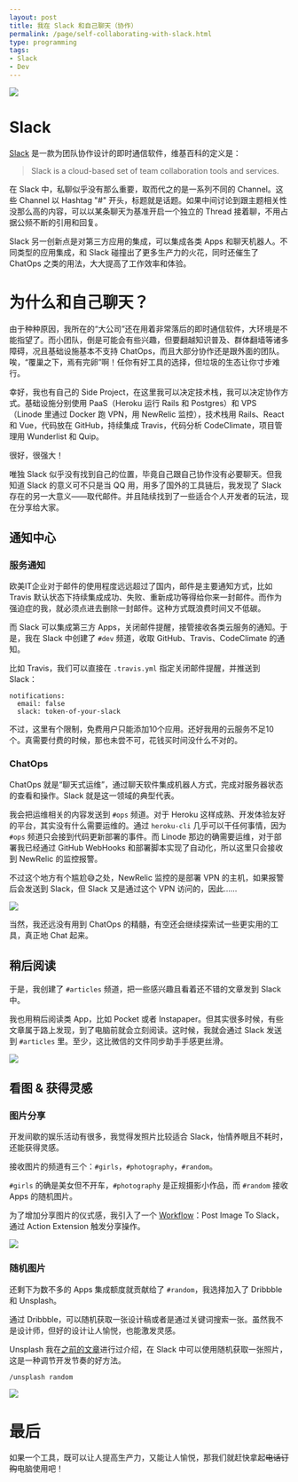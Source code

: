 ```yaml
---
layout: post
title: 我在 Slack 和自己聊天（协作）
permalink: /page/self-collaborating-with-slack.html
type: programming
tags:
- Slack
- Dev
---
```


![](/image/slack-logo.jpg)

# Slack

[Slack](https://slack.com/) 是一款为团队协作设计的即时通信软件，维基百科的定义是：

> Slack is a cloud-based set of team collaboration tools and services.

在 Slack 中，私聊似乎没有那么重要，取而代之的是一系列不同的 Channel。这些 Channel 以 Hashtag "#" 开头，标题就是话题。如果中间讨论到跟主题相关性没那么高的内容，可以以某条聊天为基准开启一个独立的 Thread 接着聊，不用占据公频不断的引用和回复。

Slack 另一创新点是对第三方应用的集成，可以集成各类 Apps 和聊天机器人。不同类型的应用集成，和 Slack 碰撞出了更多生产力的火花，同时还催生了 ChatOps 之类的用法，大大提高了工作效率和体验。

# 为什么和自己聊天？

由于种种原因，我所在的“大公司”还在用着非常落后的即时通信软件，大环境是不能指望了。而小团队，倒是可能会有些兴趣，但要翻越知识普及、群体翻墙等诸多障碍，况且基础设施基本不支持 ChatOps，而且大部分协作还是跟外面的团队。唉，“覆巢之下，焉有完卵”啊！任你有好工具的选择，但垃圾的生态让你寸步难行。

幸好，我也有自己的 Side Project，在这里我可以决定技术栈，我可以决定协作方式。基础设施分别使用 PaaS（Heroku 运行 Rails 和 Postgres）和 VPS（Linode 里通过 Docker 跑 VPN，用 NewRelic 监控），技术栈用 Rails、React 和 Vue，代码放在 GitHub，持续集成 Travis，代码分析 CodeClimate，项目管理用 Wunderlist 和 Quip。

很好，很强大！

唯独 Slack 似乎没有找到自己的位置，毕竟自己跟自己协作没有必要聊天。但我知道 Slack 的意义可不只是当 QQ 用，用多了国外的工具链后，我发现了 Slack 存在的另一大意义——取代邮件。并且陆续找到了一些适合个人开发者的玩法，现在分享给大家。

## 通知中心

### 服务通知

欧美IT企业对于邮件的使用程度远远超过了国内，邮件是主要通知方式，比如 Travis 默认状态下持续集成成功、失败、重新成功等得给你来一封邮件。而作为强迫症的我，就必须点进去删除一封邮件。这种方式既浪费时间又不低碳。

而 Slack 可以集成第三方 Apps，关闭邮件提醒，接管接收各类云服务的通知。于是，我在 Slack 中创建了 `#dev` 频道，收取 GitHub、Travis、CodeClimate 的通知。

比如 Travis，我们可以直接在 `.travis.yml` 指定关闭邮件提醒，并推送到 Slack：

```
notifications:
  email: false
  slack: token-of-your-slack
```

不过，这里有个限制，免费用户只能添加10个应用。还好我用的云服务不足10个。真需要付费的时候，那也未尝不可，花钱买时间没什么不对的。

### ChatOps

ChatOps 就是“聊天式运维”，通过聊天软件集成机器人方式，完成对服务器状态的查看和操作。Slack 就是这一领域的典型代表。

我会把运维相关的内容发送到 `#ops` 频道。对于 Heroku 这样成熟、开发体验友好的平台，其实没有什么需要运维的。通过 `heroku-cli` 几乎可以干任何事情，因为 `#ops` 频道只会接到代码更新部署的事件。而 Linode 那边的确需要运维，对于部署我已经通过 GitHub WebHooks 和部署脚本实现了自动化，所以这里只会接收到 NewRelic 的监控报警。

不过这个地方有个尴尬😅之处，NewRelic 监控的是部署 VPN 的主机，如果报警后会发送到 Slack，但 Slack 又是通过这个 VPN 访问的，因此……

![](/image/slack-ops-msg.jpg)

当然，我还远没有用到 ChatOps 的精髓，有空还会继续探索试一些更实用的工具，真正地 Chat 起来。

## 稍后阅读

于是，我创建了 `#articles` 频道，把一些感兴趣且看着还不错的文章发到 Slack 中。

我也用稍后阅读类 App，比如 Pocket 或者 Instapaper。但其实很多时候，有些文章属于路上发现，到了电脑前就会立刻阅读。这时候，我就会通过 Slack 发送到 `#articles` 里。至少，这比微信的文件同步助手手感更丝滑。

![](/image/slack-share-article.jpg)

## 看图 & 获得灵感

### 图片分享

开发间歇的娱乐活动有很多，我觉得发照片比较适合 Slack，怡情养眼且不耗时，还能获得灵感。

接收图片的频道有三个：`#girls`，`#photography`，`#random`。

`#girls` 的确是美女但不开车，`#photography` 是正规摄影小作品，而 `#random` 接收 Apps 的随机图片。

为了增加分享图片的仪式感，我引入了一个 [Workflow](https://workflow.is/)：Post Image To Slack，通过 Action Extension 触发分享操作。

![](/image/slack-post-image-workflow.jpg)

### 随机图片

还剩下为数不多的 Apps 集成额度就贡献给了 `#random`，我选择加入了 Dribbble 和 Unsplash。

通过 Dribbble，可以随机获取一张设计稿或者是通过关键词搜索一张。虽然我不是设计师，但好的设计让人愉悦，也能激发灵感。

Unsplash 我在[之前的文章](/page/unsplash-simple-pure-photos.html)进行过介绍，在 Slack 中可以使用随机获取一张照片，这是一种调节开发节奏的好方法。

```
/unsplash random
```

![](https://source.unsplash.com/random)

# 最后

如果一个工具，既可以让人提高生产力，又能让人愉悦，那我们就赶快拿起<del>电话订购</del>电脑使用吧！
